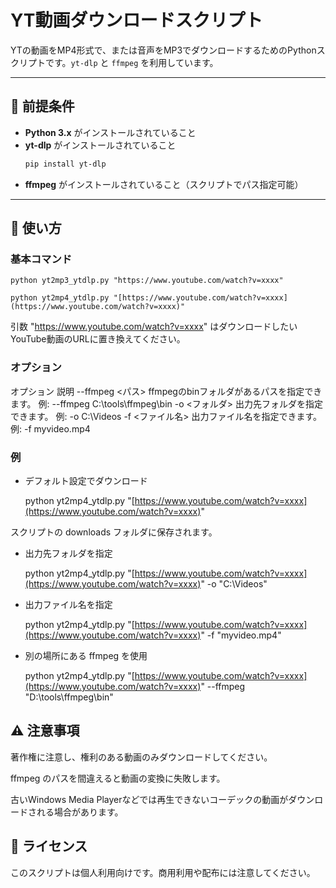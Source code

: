 # YT動画ダウンロードスクリプト

YTの動画をMP4形式で、または音声をMP3でダウンロードするためのPythonスクリプトです。`yt-dlp` と `ffmpeg` を利用しています。

---

## 📄 前提条件

-   **Python 3.x** がインストールされていること
-   **yt-dlp** がインストールされていること
    ```bash
    pip install yt-dlp
    ```
-   **ffmpeg** がインストールされていること（スクリプトでパス指定可能）

---

## 🚀 使い方

### 基本コマンド

    python yt2mp3_ytdlp.py "https://www.youtube.com/watch?v=xxxx"

    python yt2mp4_ytdlp.py "[https://www.youtube.com/watch?v=xxxx](https://www.youtube.com/watch?v=xxxx)"

引数 "https://www.youtube.com/watch?v=xxxx" はダウンロードしたいYouTube動画のURLに置き換えてください。

### オプション
オプション	説明
--ffmpeg <パス>	ffmpegのbinフォルダがあるパスを指定できます。 例: --ffmpeg C:\\tools\\ffmpeg\\bin
-o <フォルダ>	出力先フォルダを指定できます。 例: -o C:\\Videos
-f <ファイル名>	出力ファイル名を指定できます。 例: -f myvideo.mp4

### 例
-   デフォルト設定でダウンロード

    python yt2mp4_ytdlp.py "[https://www.youtube.com/watch?v=xxxx](https://www.youtube.com/watch?v=xxxx)"

スクリプトの downloads フォルダに保存されます。

-   出力先フォルダを指定

    python yt2mp4_ytdlp.py "[https://www.youtube.com/watch?v=xxxx](https://www.youtube.com/watch?v=xxxx)" -o "C:\\Videos"

-   出力ファイル名を指定

    python yt2mp4_ytdlp.py "[https://www.youtube.com/watch?v=xxxx](https://www.youtube.com/watch?v=xxxx)" -f "myvideo.mp4"

-   別の場所にある ffmpeg を使用

    python yt2mp4_ytdlp.py "[https://www.youtube.com/watch?v=xxxx](https://www.youtube.com/watch?v=xxxx)" --ffmpeg "D:\\tools\\ffmpeg\\bin"
    
## ⚠️ 注意事項
著作権に注意し、権利のある動画のみダウンロードしてください。

ffmpeg のパスを間違えると動画の変換に失敗します。

古いWindows Media Playerなどでは再生できないコーデックの動画がダウンロードされる場合があります。

## 📝 ライセンス
このスクリプトは個人利用向けです。商用利用や配布には注意してください。